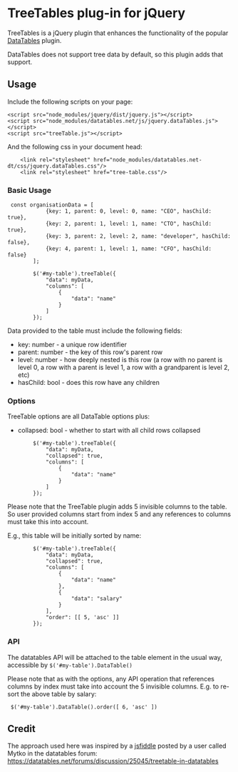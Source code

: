 # TreeTables plug-in for jQuery
TreeTables is a jQuery plugin that enhances the functionality of the
popular [DataTables](https://github.com/DataTables/DataTables) plugin.

DataTables does not support tree data by default, so this plugin adds
that support.

## Usage

Include the following scripts on your page:

```
<script src="node_modules/jquery/dist/jquery.js"></script>
<script src="node_modules/datatables.net/js/jquery.dataTables.js"></script>
<script src="treeTable.js"></script>
```

And the following css in your document head:
```
    <link rel="stylesheet" href="node_modules/datatables.net-dt/css/jquery.dataTables.css"/>
    <link rel="stylesheet" href="tree-table.css"/>
```

### Basic Usage

```
 const organisationData = [
            {key: 1, parent: 0, level: 0, name: "CEO", hasChild: true},
            {key: 2, parent: 1, level: 1, name: "CTO", hasChild: true},
            {key: 3, parent: 2, level: 2, name: "developer", hasChild: false},
            {key: 4, parent: 1, level: 1, name: "CFO", hasChild: false}
        ];

        $('#my-table').treeTable({
            "data": myData,
            "columns": [
                {
                    "data": "name"
                }
            ]
        });
```

Data provided to the table must include the following fields:
* key: number - a unique row identifier
* parent: number - the key of this row's parent row
* level: number - how deeply nested is this row (a row with no parent is level 0,
a row with a parent is level 1, a row with a grandparent is level 2, etc)
* hasChild: bool - does this row have any children

### Options
TreeTable options are all DataTable options plus:
* collapsed: bool - whether to start with all child rows collapsed

```
        $('#my-table').treeTable({
            "data": myData,
            "collapsed": true,
            "columns": [
                {
                    "data": "name"
                }
            ]
        });
```

Please note that the TreeTable plugin adds 5 invisible columns to the table.
So user provided columns start from index 5 and any references to columns
must take this into account.

E.g., this table will be initially sorted by name:


```
        $('#my-table').treeTable({
            "data": myData,
            "collapsed": true,
            "columns": [
                {
                    "data": "name"
                },
                {
                    "data": "salary"
                }
            ],
            "order": [[ 5, 'asc' ]]
        });
```


### API
The datatables API will be attached to the table element in the usual way,
accessible by ```$('#my-table').DataTable()```

Please note that as with the options, any API operation that references columns by
index must take into account the 5 invisible columns. E.g. to re-sort the
above table by salary:

```
 $('#my-table').DataTable().order([ 6, 'asc' ])
 ```

## Credit
The approach used here was inspired by a [jsfiddle](http://jsfiddle.net/hcke44hy/8)
posted by a user called Mytko in the datatables forum:
https://datatables.net/forums/discussion/25045/treetable-in-datatables

